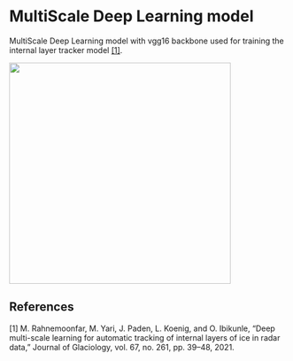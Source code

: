# MultiScale Deep Learning model
MultiScale Deep Learning model with vgg16 backbone used for training the internal layer tracker model [[1]](#1).

<img src="http://yari.is.umbc.edu/images/result_20120413_01_090.png" width="400">

## References
<a id="1">[1]</a> 
M. Rahnemoonfar, M. Yari, J. Paden, L. Koenig, and O. Ibikunle, “Deep multi-scale learning for automatic tracking of internal layers of ice in radar data,” Journal of Glaciology, vol. 67, no. 261, pp. 39–48, 2021.
